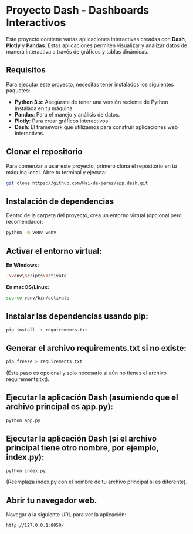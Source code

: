 # Proyecto Dash - Dashboards Interactivos

Este proyecto contiene varias aplicaciones interactivas creadas con **Dash**, **Plotly** y **Pandas**. Estas aplicaciones permiten visualizar y analizar datos de manera interactiva a través de gráficos y tablas dinámicas.

## Requisitos

Para ejecutar este proyecto, necesitas tener instalados los siguientes paquetes:

- **Python 3.x**: Asegúrate de tener una versión reciente de Python instalada en tu máquina.
- **Pandas**: Para el manejo y análisis de datos.
- **Plotly**: Para crear gráficos interactivos.
- **Dash**: El framework que utilizamos para construir aplicaciones web interactivas.

## Clonar el repositorio

Para comenzar a usar este proyecto, primero clona el repositorio en tu máquina local. Abre tu terminal y ejecuta:

```bash
git clone https://github.com/Mai-de-jerez/app.dash.git
```

## Instalación de dependencias

Dentro de la carpeta del proyecto, crea un entorno virtual (opcional pero recomendado):

```bash
python -m venv venv
```
## Activar el entorno virtual:

**En Windows:**

```bash
.\venv\Scripts\activate
```
**En macOS/Linux:**

```bash
source venv/bin/activate
```

## Instalar las dependencias usando pip:

```bash
pip install -r requirements.txt
```
## Generar el archivo requirements.txt si no existe:
```bash
pip freeze > requirements.txt
```
(Este paso es opcional y solo necesario si aún no tienes el archivo requirements.txt).

## Ejecutar la aplicación Dash (asumiendo que el archivo principal es app.py):
```bash
python app.py
```
## Ejecutar la aplicación Dash (si el archivo principal tiene otro nombre, por ejemplo, index.py):
```bash
python index.py
```
(Reemplaza index.py con el nombre de tu archivo principal si es diferente).

## Abrir tu navegador web.
Navegar a la siguiente URL para ver la aplicación:

```
http://127.0.0.1:8050/
```
